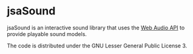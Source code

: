 jsaSound
========

jsaSound is an interactive sound library that uses the [Web Audio API](http://www.w3.org/TR/webaudio/) to provide playable sound models.

The code is distributed under the GNU Lesser General Public License 3.
